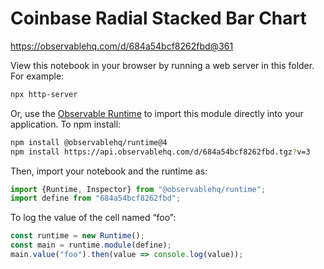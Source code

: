 # Coinbase Radial Stacked Bar Chart

https://observablehq.com/d/684a54bcf8262fbd@361

View this notebook in your browser by running a web server in this folder. For
example:

~~~sh
npx http-server
~~~

Or, use the [Observable Runtime](https://github.com/observablehq/runtime) to
import this module directly into your application. To npm install:

~~~sh
npm install @observablehq/runtime@4
npm install https://api.observablehq.com/d/684a54bcf8262fbd.tgz?v=3
~~~

Then, import your notebook and the runtime as:

~~~js
import {Runtime, Inspector} from "@observablehq/runtime";
import define from "684a54bcf8262fbd";
~~~

To log the value of the cell named “foo”:

~~~js
const runtime = new Runtime();
const main = runtime.module(define);
main.value("foo").then(value => console.log(value));
~~~
